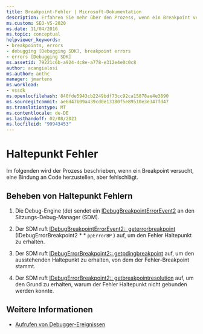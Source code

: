 ```yaml
---
title: Breakpoint-Fehler | Microsoft-Dokumentation
description: Erfahren Sie mehr über den Prozess, wenn ein Breakpoint versucht, eine Bindung an den Code herzustellen, aber fehlschlägt und wie Fehler bei Haltepunkten behoben werden.
ms.custom: SEO-VS-2020
ms.date: 11/04/2016
ms.topic: conceptual
helpviewer_keywords:
- breakpoints, errors
- debugging [Debugging SDK], breakpoint errors
- errors [Debugging SDK]
ms.assetid: 79221c6b-a924-4c8e-a778-e312e4e0c0c8
author: acangialosi
ms.author: anthc
manager: jmartens
ms.workload:
- vssdk
ms.openlocfilehash: 840fde5943cb2249bdf73cc92ca15878ae4e3890
ms.sourcegitcommit: ae6d47b09a439cd0e13180f5e89510e3e347fd47
ms.translationtype: MT
ms.contentlocale: de-DE
ms.lasthandoff: 02/08/2021
ms.locfileid: "99943453"
---
```

# <a name="breakpoint-errors"></a>Haltepunkt Fehler
Im folgenden wird der Prozess beschrieben, wenn ein Breakpoint versucht, eine Bindung an Code herzustellen, aber fehlschlägt.

## <a name="troubleshoot-a-breakpoint-error"></a>Beheben von Haltepunkt Fehlern

1. Die Debug-Engine (de) sendet ein [IDebugBreakpointErrorEvent2](../../extensibility/debugger/reference/idebugbreakpointerrorevent2.md) an den Sitzungs-Debug-Manager (SDM).

2. Der SDM ruft [IDebugBreakpointErrorEvent2:: geterrorbreakpoint](../../extensibility/debugger/reference/idebugbreakpointerrorevent2-geterrorbreakpoint.md) (IDebugErrorBreakpoint2 * * `ppErrorBP` ) auf, um den Fehler Haltepunkt zu erhalten.

3. Der SDM ruft [IDebugErrorBreakpoint2:: getpdingbreakpoint](../../extensibility/debugger/reference/idebugerrorbreakpoint2-getpendingbreakpoint.md) auf, um den ausstehenden Haltepunkt zu erhalten, von dem der Fehler-Breakpoint stammt.

4. Der SDM ruft [IDebugErrorBreakpoint2:: getbreakpointresolution](../../extensibility/debugger/reference/idebugerrorbreakpoint2-getbreakpointresolution.md) auf, um den Grund zu erhalten, warum der Fehler Haltepunkt nicht gebunden werden konnte.

## <a name="see-also"></a>Weitere Informationen
- [Aufrufen von Debugger-Ereignissen](../../extensibility/debugger/calling-debugger-events.md)

